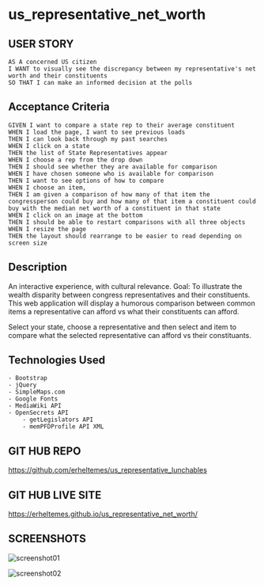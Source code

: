 # us_representative_net_worth

## USER STORY
```
AS A concerned US citizen 
I WANT to visually see the discrepancy between my representative's net worth and their constituents
SO THAT I can make an informed decision at the polls 
```

## Acceptance Criteria 
```
GIVEN I want to compare a state rep to their average constituent
WHEN I load the page, I want to see previous loads
THEN I can look back through my past searches
WHEN I click on a state
THEN the list of State Representatives appear
WHEN I choose a rep from the drop down
THEN I should see whether they are available for comparison
WHEN I have chosen someone who is available for comparison
THEN I want to see options of how to compare
WHEN I choose an item,
THEN I am given a comparison of how many of that item the congressperson could buy and how many of that item a constituent could buy with the median net worth of a constituent in that state
WHEN I click on an image at the bottom
THEN I should be able to restart comparisons with all three objects
WHEN I resize the page
THEN the layout should rearrange to be easier to read depending on screen size
```

## Description 
An interactive experience, with cultural relevance. Goal: To illustrate the wealth disparity between congress representatives and their constituents. This web application will display a humorous comparison between common items a representative can afford vs what their constituents can afford.

Select your state, choose a representative and then select and item to compare what the selected representative can afford vs their constituants. 

## Technologies Used
```
- Bootstrap
- jQuery
- SimpleMaps.com
- Google Fonts
- MediaWiki API
- OpenSecrets API
    - getLegislators API
    - memPFDProfile API XML
```



## GIT HUB REPO
https://github.com/erheltemes/us_representative_lunchables

## GIT HUB LIVE SITE
https://erheltemes.github.io/us_representative_net_worth/

## SCREENSHOTS

![screenshot01](./assets/pictures/screenshot01.jpg)

![screenshot02](./assets/pictures/screenshot03.jpg)
